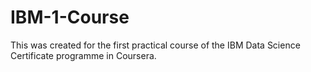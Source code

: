 # IBM-1-Course
This was created for the first practical course of the IBM Data Science Certificate programme in Coursera.
